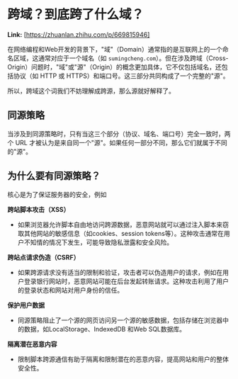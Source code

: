 # 跨域？到底跨了什么域？



 **Link:** [https://zhuanlan.zhihu.com/p/669815946]



在网络编程和Web开发的背景下，"域"（Domain）通常指的是互联网上的一个命名区域，这通常对应于一个域名（如 `sumingcheng.com`）。但在涉及跨域（Cross-Origin）问题时，"域"或"源"（Origin）的概念更加具体，它不仅包括域名，还包括协议（如 HTTP 或 HTTPS）和端口号。这三部分共同构成了一个完整的"源"。

所以，跨域这个词我们不妨理解成跨源，那么源就好解释了。

## 同源策略  

当涉及到同源策略时，只有当这三个部分（协议、域名、端口号）完全一致时，两个 URL 才被认为是来自同一个"源"。如果任何一部分不同，那么它们就属于不同的"源"。

## 为什么要有同源策略？  

核心是为了保证服务器的安全，例如

**跨站脚本攻击（XSS）**

* 如果浏览器允许脚本自由地访问跨源数据，恶意网站就可以通过注入脚本来窃取其他网站的敏感信息（如cookies、session tokens等）。这种攻击通常在用户不知情的情况下发生，可能导致隐私泄露和安全风险。

**跨站点请求伪造（CSRF）**

* 如果跨源请求没有适当的限制和验证，攻击者可以伪造用户的请求，例如在用户登录银行网站时，恶意网站可能在后台发起转账请求。这种攻击利用了用户的登录状态和网站对用户身份的信任。

**保护用户数据**

* 同源策略阻止了一个源的网页访问另一个源的敏感数据，包括存储在浏览器中的数据，如LocalStorage、IndexedDB 和Web SQL数据库。

**隔离潜在恶意内容**

* 限制脚本跨源通信有助于隔离和限制潜在的恶意内容，提高网站和用户的整体安全性。

